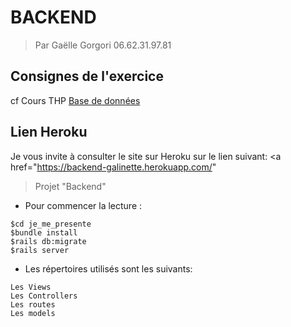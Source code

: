 #  BACKEND

> Par Gaëlle Gorgori 06.62.31.97.81

## Consignes de l'exercice

cf Cours THP <a href="https://www.thehackingproject.org/week/5/day/1"> Base de données</a>

## Lien Heroku

Je vous invite à consulter le site sur Heroku sur le lien suivant: <a href="https://backend-galinette.herokuapp.com/"
>Projet "Backend"</a>

* Pour commencer la lecture :
```
$cd je_me_presente
$bundle install
$rails db:migrate
$rails server
```

* Les répertoires utilisés sont les suivants:
```
Les Views
Les Controllers
Les routes
Les models
```

